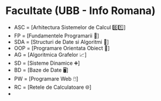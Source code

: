 # Facultate (UBB - Info Romana)
 - ASC = [Arhitectura Sistemelor de Calcul 0️⃣1️⃣]
 - FP = [Fundamentele Programarii 🐍]
 - SDA = [Structuri de Date si Algoritmi 🌲]
 - OOP = [Programare Orientata Obiect 🔗]
 - AG = [Algoritmica Grafelor 📈]
 - SD = [Sisteme Dinamice ➕]
 - BD = [Baze de Date 🖥️]
 - PW = [Programare Web 🖱️]
 - RC = [Retele de Calculatoare 🌐]
 - 
